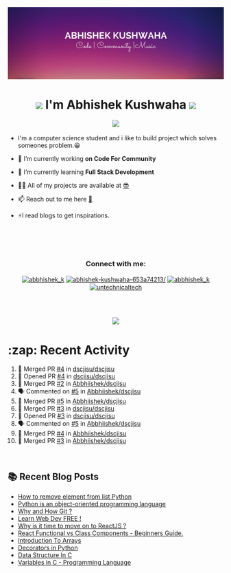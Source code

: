 <img src="./profileheader.png">

<h1 align="center"> <img src="https://c.tenor.com/HO7EBVsu04oAAAAi/pikachu-pokemon.gif" width="50"> I'm Abhishek Kushwaha <img src="https://cdn.discordapp.com/emojis/852778687958482944.gif?v=1" width="50"></h1>
<p align="center">
  <img src="https://readme-typing-svg.herokuapp.com?color=00FFFF&width=380&height=45&lines=UG+at+JIS+UNIVERSITY;GDSC+Lead+22;Discord+Bot+Developer;Full+Stack+Developer;Open-Source+Enthusiast;Nice+To+Meet+You+...;&center=true">
  </p>





- I'm a computer science student and i like to build project which solves someones problem.😀

- 🔭 I’m currently working **on Code For Community**

- 🌱 I’m currently learning **Full Stack Development**

- 👨‍💻 All of my projects are available at [😎](https://github.com/Abbhiishek)

- 📫 Reach out to me here **[📧](abhishekkushwaha1479@gmail.com)**

- ⚡I read blogs to get inspirations.

<br>
<br>
<br>

<h3  align="center">Connect with me:</h3>
<p  align="center">
<a href="https://twitter.com/abbhishek_k" target="blank"><img align="center" src="https://raw.githubusercontent.com/rahuldkjain/github-profile-readme-generator/master/src/images/icons/Social/twitter.svg" alt="abbhishek_k" height="30" width="40" /></a>
<a href="https://linkedin.com/in/abhishek-kushwaha-653a74213/" target="blank"><img align="center" src="https://raw.githubusercontent.com/rahuldkjain/github-profile-readme-generator/master/src/images/icons/Social/linked-in-alt.svg" alt="abhishek-kushwaha-653a74213/" height="30" width="40" /></a>
<a href="https://instagram.com/abbhishek_k" target="blank"><img align="center" src="https://raw.githubusercontent.com/rahuldkjain/github-profile-readme-generator/master/src/images/icons/Social/instagram.svg" alt="abbhishek_k" height="30" width="40" /></a>
<a href="https://www.youtube.com/c/UCDV_cwac9byivL5hvpU9mHQ" target="blank"><img align="center" src="https://raw.githubusercontent.com/rahuldkjain/github-profile-readme-generator/master/src/images/icons/Social/youtube.svg" alt="untechnicaltech" height="30" width="40" /></a>

</p>
<br>
<br>
<p align="center">

<img src="https://www.holopin.io/api/user/board?user=abbhiishek" >
<h1>:zap: Recent Activity</h1>

<!--START_SECTION:activity-->
1. 🎉 Merged PR [#4](https://github.com/dscjisu/dscjisu/pull/4) in [dscjisu/dscjisu](https://github.com/dscjisu/dscjisu)
2. 💪 Opened PR [#4](https://github.com/dscjisu/dscjisu/pull/4) in [dscjisu/dscjisu](https://github.com/dscjisu/dscjisu)
3. 🎉 Merged PR [#2](https://github.com/Abbhiishek/dscjisu/pull/2) in [Abbhiishek/dscjisu](https://github.com/Abbhiishek/dscjisu)
4. 🗣 Commented on [#5](https://github.com/Abbhiishek/dscjisu/issues/5) in [Abbhiishek/dscjisu](https://github.com/Abbhiishek/dscjisu)
5. 🎉 Merged PR [#5](https://github.com/Abbhiishek/dscjisu/pull/5) in [Abbhiishek/dscjisu](https://github.com/Abbhiishek/dscjisu)
6. 🎉 Merged PR [#3](https://github.com/dscjisu/dscjisu/pull/3) in [dscjisu/dscjisu](https://github.com/dscjisu/dscjisu)
7. 💪 Opened PR [#3](https://github.com/dscjisu/dscjisu/pull/3) in [dscjisu/dscjisu](https://github.com/dscjisu/dscjisu)
8. 🗣 Commented on [#5](https://github.com/Abbhiishek/dscjisu/issues/5) in [Abbhiishek/dscjisu](https://github.com/Abbhiishek/dscjisu)
9. 🎉 Merged PR [#4](https://github.com/Abbhiishek/dscjisu/pull/4) in [Abbhiishek/dscjisu](https://github.com/Abbhiishek/dscjisu)
10. 🎉 Merged PR [#3](https://github.com/Abbhiishek/dscjisu/pull/3) in [Abbhiishek/dscjisu](https://github.com/Abbhiishek/dscjisu)
<!--END_SECTION:activity-->
</p>
<br>

  
## :books: Recent Blog Posts

<!-- BLOG-POST-LIST:START -->
- [How to remove element from list Python](https://dev.to/abbhiishek/how-to-remove-element-from-list-python-22d6)
- [Python is an object-oriented programming language](https://dev.to/abbhiishek/python-an-object-oriented-programming-language-2ob8)
- [Why and How Git ?](https://dev.to/abbhiishek/why-and-how-git--25cl)
- [Learn Web Dev FREE !](https://dev.to/abbhiishek/learn-web-dev-free--2pl9)
- [Why is it time to move on to ReactJS ?](https://dev.to/abbhiishek/why-is-it-time-to-move-on-to-reactjs--4na1)
- [React Functional vs Class Components - Beginners Guide.](https://dev.to/abbhiishek/react-functional-vs-class-components-beginners-guide-4ca3)
- [Introduction To Arrays](https://dev.to/abbhiishek/introduction-to-arrays-4d59)
- [Decorators in Python](https://dev.to/abbhiishek/decorators-in-python-cm7)
- [Data Structure In C](https://dev.to/abbhiishek/data-structure-in-c-126l)
- [Variables in C - Programming Language](https://dev.to/abbhiishek/variables-in-c-programming-language-54m9)
<!-- BLOG-POST-LIST:END -->
